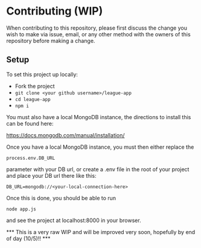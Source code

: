 # Contributing (WIP)

When contributing to this repository, please first discuss the change you wish to make via issue,
email, or any other method with the owners of this repository before making a change. 

## Setup

To set this project up locally:
* Fork the project
* `git clone <your github username>/league-app`
* `cd league-app`
* `npm i`

You must also have a local MongoDB instance, the directions to install this can be found here:

https://docs.mongodb.com/manual/installation/

Once you have a local MongoDB instance, you must then either replace the

`process.env.DB_URL`

parameter with your DB url, or create a .env file in the root of your project and place your DB url there like this:


`DB_URL=mongodb://<your-local-connection-here>`

Once this is done, you should be able to run 

`node app.js`

and see the project at localhost:8000 in your browser.

*** This is a very raw WIP and will be improved very soon, hopefully by end of day (10/5)!! ***